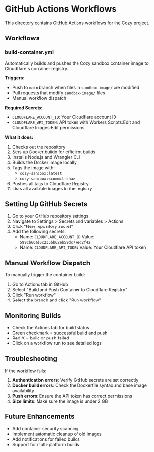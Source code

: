 # GitHub Actions Workflows

This directory contains GitHub Actions workflows for the Cozy project.

## Workflows

### build-container.yml

Automatically builds and pushes the Cozy sandbox container image to Cloudflare's container registry.

**Triggers:**
- Push to `main` branch when files in `sandbox-image/` are modified
- Pull requests that modify `sandbox-image/` files
- Manual workflow dispatch

**Required Secrets:**
- `CLOUDFLARE_ACCOUNT_ID`: Your Cloudflare account ID
- `CLOUDFLARE_API_TOKEN`: API token with Workers Scripts:Edit and Cloudflare Images:Edit permissions

**What it does:**
1. Checks out the repository
2. Sets up Docker buildx for efficient builds
3. Installs Node.js and Wrangler CLI
4. Builds the Docker image locally
5. Tags the image with:
   - `cozy-sandbox:latest`
   - `cozy-sandbox:<commit-sha>`
6. Pushes all tags to Cloudflare Registry
7. Lists all available images in the registry

## Setting Up GitHub Secrets

1. Go to your GitHub repository settings
2. Navigate to Settings > Secrets and variables > Actions
3. Click "New repository secret"
4. Add the following secrets:
   - Name: `CLOUDFLARE_ACCOUNT_ID`
     Value: `599cb66ab5c235bb62eb59dc77ed2f42`
   - Name: `CLOUDFLARE_API_TOKEN`
     Value: Your Cloudflare API token

## Manual Workflow Dispatch

To manually trigger the container build:

1. Go to Actions tab in GitHub
2. Select "Build and Push Container to Cloudflare Registry"
3. Click "Run workflow"
4. Select the branch and click "Run workflow"

## Monitoring Builds

- Check the Actions tab for build status
- Green checkmark = successful build and push
- Red X = build or push failed
- Click on a workflow run to see detailed logs

## Troubleshooting

If the workflow fails:

1. **Authentication errors**: Verify GitHub secrets are set correctly
2. **Docker build errors**: Check the Dockerfile syntax and base image availability
3. **Push errors**: Ensure the API token has correct permissions
4. **Size limits**: Make sure the image is under 2 GB

## Future Enhancements

- Add container security scanning
- Implement automatic cleanup of old images
- Add notifications for failed builds
- Support for multi-platform builds